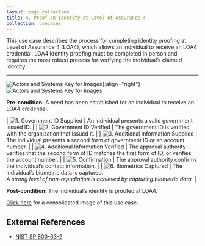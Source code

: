 ```yaml
---
layout: page_collection
title: 4. Proof an Identity at Level of Assurance 4
collection: usecases
---
```


This use case describes the process for completing identity proofing at Level of Assurance 4 (LOA4), which allows an individual to receive an LOA4 credential. LOA4 identity proofing must be completed in person and requires the most robust process for verifying the individual’s claimed identity.

---

![Actors and Systems Key for Images](../../img/usecases/ilabelproof.png){:align="right"}
![Actors and Systems Key for Images](../../img/usecases/proofloa4key.png)

**Pre-condition:** A need has been established for an individual to receive an LOA4 credential.

| ![1. Government ID Supplied](../../img/usecases/proof4s1.png)  | An individual presents a valid government issued ID.  |
| ![2. Government ID Verified](../../img/usecases/proof4s2.png)  | The government ID is verified with the organization that issued it.  |
| ![3. Additional Information Supplied](../../img/usecases/proof4s3.png)  | The individual presents a second form of government ID or an account number.  |
| ![4. Additional Information Verified](../../img/usecases/proof4s4.png)  | The approval authority verifies that the second form of ID matches the first form of ID, or verifies the account number.  |
| ![5. Confirmation](../../img/usecases/proof4s5.png)  | The approval authority confirms the individual’s contact information.  |
| ![6. Biometrics Captured](../../img/usecases/proof4s6.png)  | The individual’s biometric data is captured. <br/><em>A strong level of non-repudiation is achieved by capturing biometric data.</em>  |

**Post-condition:** The individual’s identity is proofed at LOA4.

[Click here](../../img/ProofLOA4.png) for a consolidated image of this use case.

## External References
* <a href="http://nvlpubs.nist.gov/nistpubs/SpecialPublications/NIST.SP.800-63-2.pdf">NIST SP 800-63-2</a>
